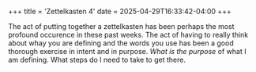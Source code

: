 +++
title = 'Zettelkasten 4'
date = 2025-04-29T16:33:42-04:00
+++

The act of putting together a zettelkasten has been perhaps the most
profound occurence in these past weeks. The act of having to really
think about whay you are defining and the words you use has been a
good thorough exercise in intent and in purpose. _What is the purpose_
of what I am defining. What steps do I need to take to get there.
